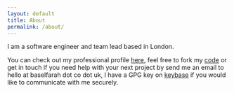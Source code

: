 ```yaml
---
layout: default
title: About
permalink: /about/
---
```

I am a software engineer and team lead based in London.

You can check out my professional profile [here][linkedin-profile], feel free to fork my [code][github-profile] or get in touch if you need help with your next project by send me an email to hello at baselfarah dot co dot uk, I have a GPG key on [keybase][keybase-profile] if you would like to communicate with me securely.


[linkedin-profile]: https://uk.linkedin.com/in/baself
[github-profile]: https://github.com/baz44
[keybase-profile]: https://keybase.io/baself
